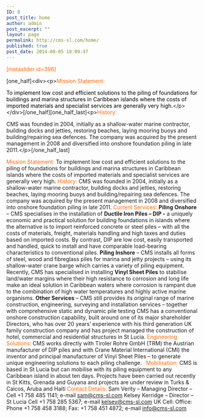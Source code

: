 ```yaml
---
ID: 8
post_title: home
author: admin
post_excerpt: ""
layout: page
permalink: http://cms-sl.com/home/
published: true
post_date: 2014-08-05 18:09:47
---
```

<span style="color: #ff6600;">[metaslider id=396]</span>
<p class="p1">[one_half]&lt;div&gt;&lt;p&gt;<span style="color: #ff6600;">Mission Statement:</span></p>
<p class="p1"><span style="color: #000000;">To implement low cost and efficient solutions to the piling of foundations for buildings and marina structures in Caribbean islands where the costs of imported materials and specialist services are generally very high.</span>&lt;/p&gt;&lt;/div&gt;[/one_half][one_half_last]&lt;p&gt;<span style="color: #ff6600;">History:</span></p>
<p class="p1">CMS was founded in 2004, initially as a shallow-water marine contractor, building docks and jetties, restoring beaches, laying mooring buoys and building/repairing sea defences. The company was acquired by the present management in 2008 and diversified into onshore foundation piling in late 2011.&lt;/p&gt;[/one_half_last]</p>
<span style="color: #ff6600;">Mission Statement: </span> To implement low cost and efficient solutions to the piling of foundations for buildings and marina structures in Caribbean islands where the costs of imported materials and specialist services are generally very high. <span style="color: #ff6600;">History:</span> CMS was founded in 2004, initially as a shallow-water marine contractor, building docks and jetties, restoring beaches, laying mooring buoys and building/repairing sea defences. The company was acquired by the present management in 2008 and diversified into onshore foundation piling in late 2011. <span style="color: #ff6600;">Current Services:</span> <strong>Piling Onshore</strong> – CMS specialises in the installation of <strong>Ductile Iron Piles – DIP -</strong> a uniquely economic and practical solution for building foundations in islands where the alternative is to import reinforced concrete or steel piles – with all the costs of materials, freight, materials handling and high taxes and duties based on imported costs. By contrast, DIP are low cost, easily transported and handled, quick to install and have comparable load-bearing characteristics to conventional piles. <strong>Piling Inshore</strong> – CMS installs all forms of steel, wood and fibreglass piles for marina and jetty projects – using its shallow-water crane barge which carries a variety of piling equipment. Recently, CMS has specialised in installing <strong>Vinyl Sheet Piles</strong> to stabilise land/water margins where their high resistance to corrosion and long life make an ideal solution in Caribbean waters where corrosion is rampant due to the combination of high water temperatures and highly active marine organisms. <strong>Other Services</strong> – CMS still provides its original range of marine construction, engineering, surveying and installation services – together with comprehensive static and dynamic pile testing CMS has a conventional onshore construction capability, built around one of its major shareholder Directors, who has over 20 years’ experience with his third generation UK family construction company and has project managed the construction of hotel, commercial and residential structures in St Lucia. <span style="color: #ff6600;">Engineering Solutions:</span> CMS works directly with Tiroler Rohre GmbH (TRM) the Austrian manufacturer of DIP piles and with Crane Material International (CMI) the inventor and principal manufacturer of Vinyl Sheet Piles – to generate unique engineering solutions to each piling challenge. <strong> </strong> <span style="color: #ff6600;">Mobilisation:</span> CMS is based in St Lucia but can mobilise with its piling equipment to any Caribbean island in about ten days. Projects have been carried out recently in St Kitts, Grenada and Guyana and projects are under review in Turks &amp; Caicos, Aruba and Haiti <span style="color: #ff6600;">Contact Details: </span> Sam Verity – Managing Director – Cell +1 758 485 1141; e-mail <a href="mailto:sam@cms-sl.com">sam@cms-sl.com</a> Kelsey Kerridge – Director – St Lucia Cell +1 758 285 5367; e-mail <a href="mailto:kelsey@cms-sl.com">kelsey@cms-sl.com</a> UK Cell: Office: Phone +1 758 458 3188; Fax: +1 758 451 4872; e-mail <a href="mailto:info@cms-sl.com">info@cms-sl.com</a>